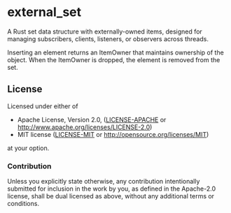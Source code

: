 # external_set

A Rust set data structure with externally-owned items, designed for managing 
subscribers, clients, listeners, or observers across threads.

Inserting an element returns an ItemOwner that maintains ownership of the object.
When the ItemOwner is dropped, the element is removed from the set.

## License

Licensed under either of

 * Apache License, Version 2.0, ([LICENSE-APACHE](LICENSE-APACHE) or http://www.apache.org/licenses/LICENSE-2.0)
 * MIT license ([LICENSE-MIT](LICENSE-MIT) or http://opensource.org/licenses/MIT)

at your option.

### Contribution

Unless you explicitly state otherwise, any contribution intentionally
submitted for inclusion in the work by you, as defined in the Apache-2.0
license, shall be dual licensed as above, without any additional terms or
conditions.
